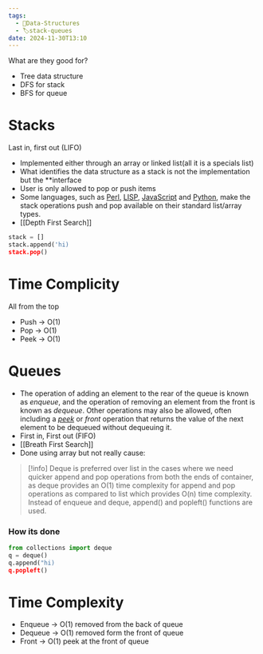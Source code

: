 ```yaml
---
tags:
  - 🌳Data-Structures
  - 🏷️stack-queues
date: 2024-11-30T13:10
---
```

What are they good for? 
* Tree data structure
* DFS for stack
* BFS for queue
# Stacks
Last in, first out (LIFO)
* Implemented either through an array or linked list(all it is a specials list) 
* What identifies the data structure as a stack is not the implementation but the **interface
* User is only allowed to pop or push items
* Some languages, such as [Perl](https://en.wikipedia.org/wiki/Perl "Perl"), [LISP](https://en.wikipedia.org/wiki/Lisp_(programming_language) "Lisp (programming language)"), [JavaScript](https://en.wikipedia.org/wiki/JavaScript "JavaScript") and [Python](https://en.wikipedia.org/wiki/Python_(programming_language) "Python (programming language)"), make the stack operations push and pop available on their standard list/array types.
*  [[Depth First Search]]
``` python
stack = []
stack.append('hi)
stack.pop()
```
# Time Complicity
All from the top 
* Push -> O(1)
* Pop -> O(1)
* Peek -> O(1)

# Queues
* The operation of adding an element to the rear of the queue is known as _enqueue_, and the operation of removing an element from the front is known as _dequeue_. Other operations may also be allowed, often including a _[peek](https://en.wikipedia.org/wiki/Peek_(data_type_operation) "Peek (data type operation)")_ or _front_ operation that returns the value of the next element to be dequeued without dequeuing it.
* First in, First out (FIFO)
* [[Breath First Search]]
* Done using array but not really cause:
> [!info]
Deque is preferred over list in the cases where we need quicker append and pop operations from both the ends of container, as deque provides an O(1) time complexity for append and pop operations as compared to list which provides O(n) time complexity. Instead of enqueue and deque, append() and popleft() functions are used.

### How its done
``` python
from collections import deque
q = deque()
q.append("hi)
q.popleft()
```
# Time Complexity
* Enqueue -> O(1)  removed from the back of queue
* Dequeue -> O(1) removed form the front of queue
* Front -> O(1)  peek at the front of queue
